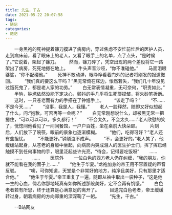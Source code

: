 ```yaml
---
title: 先生，千古
date: 2021-05-22 20:07:58
tags:
- 随记
categories:
- 随记
---
```


&emsp;&emsp;一身黑袍的死神提着镰刀摸进了病房内，穿过焦虑不安忙前忙后的医护人员，走到病床前，看了眼床上的老人，又看了眼手上的名单，点了点头，“是时候了。”它说着，架起了镰刀。
&emsp;&emsp;然而，镰刀碎了，凭空出现的两个差役将它一路架出了病房，死死地摁在地上。
&emsp;&emsp;牛头声音沙哑，“你不准碰他。”
&emsp;&emsp;马面泪眼婆娑，“你不配碰他。”
&emsp;&emsp;死神不敢动弹，眼睁睁看着门外的记者将刚发的报道撤回。
&emsp;&emsp;“我们真的要这么干吗？”黑无常倚在床边，怅然若失，“我们几十年没见过饿死鬼了，都是老人家的功劳。”
&emsp;&emsp;白无常表情凝重，无可奈何，“职责如此。”
&emsp;&emsp;半晌，钟馗依然没能下定决心，颤抖的手几乎将生死簿捏皱，将朱砂笔折断。
&emsp;&emsp;这时，一只苍老而有力的手搭在了钟馗手上。
&emsp;&emsp;“该走了吗？”
&emsp;&emsp;“不……不是今天……”
&emsp;&emsp;“没事，我是人，我懂。”
&emsp;&emsp;老人一脸释然，随即又好似想起了什么，问:“抱歉，可否再等一会呢？”
&emsp;&emsp;白无常刚想说什么，却被黑无常一把摁住，“可以可以可以，多久都行！”
&emsp;&emsp;“不会太久，不会太久……”老人欣慰的笑了，恍惚间他看见了一间间餐馆，一户户百姓，坐在桌前大快朵颐。
&emsp;&emsp;片刻后，人们放下了碗筷，眼前的景象也逐渐模糊。
&emsp;&emsp;“他们，吃得可好？”老人还有些担忧。
&emsp;&emsp;“不能更好。”钟馗泣不成声。
&emsp;&emsp;“不，会更好的。”老人笑了，他缓缓站起身，从苍老的身躯中坐起，向病房内哭成泪人的医生护士们，挥了挥已经触摸不到任何事物的手，眼里泛起些许光亮，“待会，记得要吃饭呀”
&emsp;&emsp;……
&emsp;&emsp;……
&emsp;&emsp;……
&emsp;&emsp;医院外
&emsp;&emsp;一位白色的西方老人仍在纠缠，“我的朋友，你就不能看在我的面子上……”
&emsp;&emsp;“他生于华夏。”龙袍加身的帝王用不容置疑的声音反驳。
&emsp;&emsp;“噢，可你知道，天堂是个非常好的地方，纯净且美好，只有那里才适合他。”
&emsp;&emsp;“他生于华夏。”帝王重复了一遍，随即从袖中取出一袋种子，“这是他一生的心血，倘若你那地域真有如你所述那般美好，定不会再有饥饿。”
&emsp;&emsp;白色老者若有所思，终于还算是心满意足的离开了。
&emsp;&emsp;目送完白色老者，帝王缓缓转过身，朝着病房的方向郑重的深深鞠了一躬。
&emsp;&emsp;“先生，千古。”

&emsp;&emsp;--B站网友

